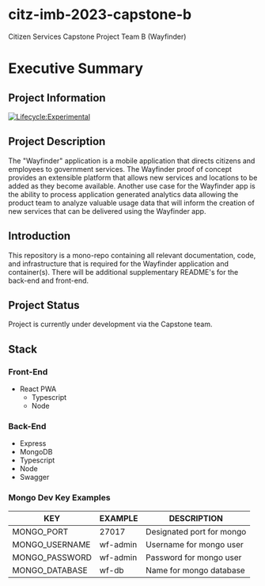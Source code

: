 # citz-imb-2023-capstone-b
Citizen Services Capstone Project Team B (Wayfinder)

# Executive Summary
## Project Information
[![Lifecycle:Experimental](https://img.shields.io/badge/Lifecycle-Experimental-339999)](<Redirect-URL>)
## Project Description
The "Wayfinder" application is a mobile application that directs citizens and employees to government services.  The Wayfinder proof of concept provides an extensible platform that allows new services and locations to be added as they become available.  Another use case for the Wayfinder app is the ability to process application generated analytics data allowing the product team to analyze valuable usage data that will inform the creation of new services that can be delivered using the Wayfinder app.



## Introduction
This repository is a mono-repo containing all relevant documentation, code, and infrastructure that is required for the Wayfinder application and container(s).
There will be additional supplementary README's for the back-end and front-end.

## Project Status
Project is currently under development via the Capstone team.

## Stack

### Front-End
* React PWA
    * Typescript
    * Node

### Back-End
* Express
* MongoDB
* Typescript
* Node
* Swagger

### Mongo Dev Key Examples

| KEY | EXAMPLE | DESCRIPTION |
| --- | ------- | ----------- |
| MONGO_PORT | 27017 | Designated port for mongo |
| MONGO_USERNAME | wf-admin | Username for mongo user |
| MONGO_PASSWORD | wf-admin | Password for mongo user |
| MONGO_DATABASE | wf-db | Name for mongo database |
